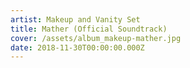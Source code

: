 ```yaml
---
artist: Makeup and Vanity Set
title: Mather (Official Soundtrack)
cover: /assets/album_makeup-mather.jpg
date: 2018-11-30T00:00:00.000Z
---
```


